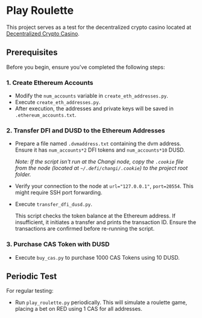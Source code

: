 # Play Roulette

This project serves as a test for the decentralized crypto casino located at [Decentralized Crypto Casino](https://github.com/DeFiPages/Decentralized-Crypto-Casino).

## Prerequisites

Before you begin, ensure you've completed the following steps:

### 1. Create Ethereum Accounts

- Modify the `num_accounts` variable in `create_eth_addresses.py`.
- Execute `create_eth_addresses.py`.
- After execution, the addresses and private keys will be saved in `.ethereum_accounts.txt`.

### 2. Transfer DFI and DUSD to the Ethereum Addresses

- Prepare a file named `.dvmaddress.txt` containing the dvm address. Ensure it has `num_accounts*2` DFI tokens and `num_accounts*10` DUSD.
  
  _Note: If the script isn't run at the Changi node, copy the `.cookie` file from the node (located at `~/.defi/changi/.cookie`) to the project root folder._

- Verify your connection to the node at `url="127.0.0.1"`, `port=20554`. This might require SSH port forwarding.
  
- Execute `transfer_dfi_dusd.py`.
  
  This script checks the token balance at the Ethereum address. If insufficient, it initiates a transfer and prints the transaction ID. Ensure the transactions are confirmed before re-running the script.

### 3. Purchase CAS Token with DUSD

- Execute `buy_cas.py` to purchase 1000 CAS Tokens using 10 DUSD.

## Periodic Test

For regular testing:

- Run `play_roulette.py` periodically. This will simulate a roulette game, placing a bet on RED using 1 CAS for all addresses.
